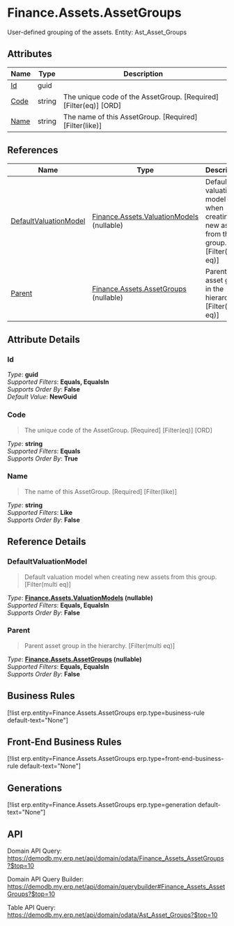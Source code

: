 # Finance.Assets.AssetGroups

User-defined grouping of the assets. Entity: Ast_Asset_Groups

## Attributes

| Name | Type | Description |
| ---- | ---- | --- |
| [Id](Finance.Assets.AssetGroups.md#Id) | guid |  
| [Code](Finance.Assets.AssetGroups.md#Code) | string | The unique code of the AssetGroup. [Required] [Filter(eq)] [ORD] 
| [Name](Finance.Assets.AssetGroups.md#Name) | string | The name of this AssetGroup. [Required] [Filter(like)] 

## References

| Name | Type | Description |
| ---- | ---- | --- |
| [DefaultValuationModel](Finance.Assets.AssetGroups.md#DefaultValuationModel) | [Finance.Assets.ValuationModels](Finance.Assets.ValuationModels.md) (nullable) | Default valuation model when creating new assets from this group. [Filter(multi eq)] |
| [Parent](Finance.Assets.AssetGroups.md#Parent) | [Finance.Assets.AssetGroups](Finance.Assets.AssetGroups.md) (nullable) | Parent asset group in the hierarchy. [Filter(multi eq)] |


## Attribute Details

### Id

_Type_: **guid**  
_Supported Filters_: **Equals, EqualsIn**  
_Supports Order By_: **False**  
_Default Value_: **NewGuid**  

### Code

> The unique code of the AssetGroup. [Required] [Filter(eq)] [ORD]

_Type_: **string**  
_Supported Filters_: **Equals**  
_Supports Order By_: **True**  

### Name

> The name of this AssetGroup. [Required] [Filter(like)]

_Type_: **string**  
_Supported Filters_: **Like**  
_Supports Order By_: **False**  


## Reference Details

### DefaultValuationModel

> Default valuation model when creating new assets from this group. [Filter(multi eq)]

_Type_: **[Finance.Assets.ValuationModels](Finance.Assets.ValuationModels.md) (nullable)**  
_Supported Filters_: **Equals, EqualsIn**  
_Supports Order By_: **False**  

### Parent

> Parent asset group in the hierarchy. [Filter(multi eq)]

_Type_: **[Finance.Assets.AssetGroups](Finance.Assets.AssetGroups.md) (nullable)**  
_Supported Filters_: **Equals, EqualsIn**  
_Supports Order By_: **False**  



## Business Rules

[!list erp.entity=Finance.Assets.AssetGroups erp.type=business-rule default-text="None"]

## Front-End Business Rules

[!list erp.entity=Finance.Assets.AssetGroups erp.type=front-end-business-rule default-text="None"]

## Generations

[!list erp.entity=Finance.Assets.AssetGroups erp.type=generation default-text="None"]

## API

Domain API Query:
<https://demodb.my.erp.net/api/domain/odata/Finance_Assets_AssetGroups?$top=10>

Domain API Query Builder:
<https://demodb.my.erp.net/api/domain/querybuilder#Finance_Assets_AssetGroups?$top=10>

Table API Query:
<https://demodb.my.erp.net/api/domain/odata/Ast_Asset_Groups?$top=10>

